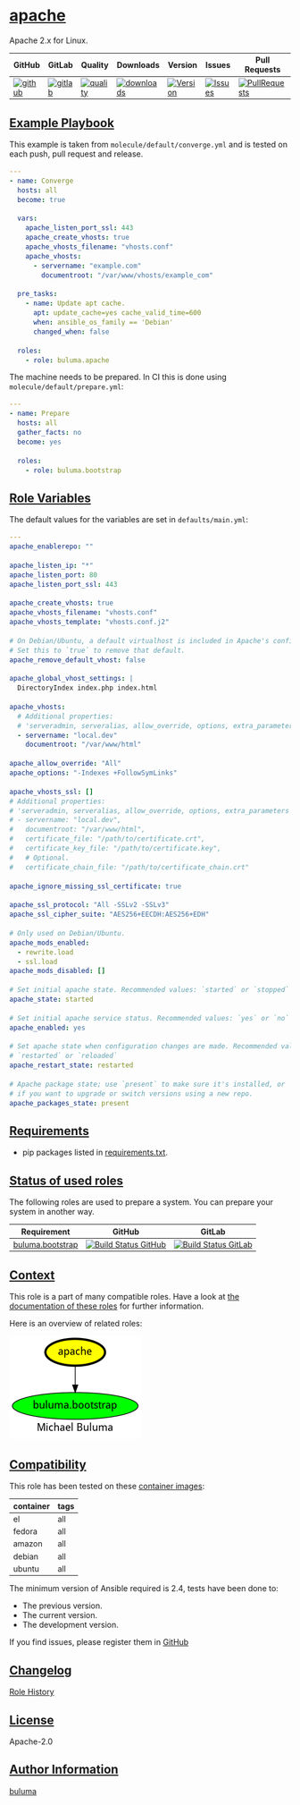 # [apache](#apache)

Apache 2.x for Linux.

|GitHub|GitLab|Quality|Downloads|Version|Issues|Pull Requests|
|------|------|-------|---------|-------|------|-------------|
|[![github](https://github.com/buluma/ansible-role-apache/workflows/Ansible%20Molecule/badge.svg)](https://github.com/buluma/ansible-role-apache/actions)|[![gitlab](https://gitlab.com/buluma/ansible-role-apache/badges/master/pipeline.svg)](https://gitlab.com/buluma/ansible-role-apache)|[![quality](https://img.shields.io/ansible/quality/54595)](https://galaxy.ansible.com/buluma/apache)|[![downloads](https://img.shields.io/ansible/role/d/54595)](https://galaxy.ansible.com/buluma/apache)|[![Version](https://img.shields.io/github/release/buluma/ansible-role-apache.svg)](https://github.com/buluma/ansible-role-apache/releases/)|[![Issues](https://img.shields.io/github/issues/buluma/ansible-role-apache.svg)](https://github.com/buluma/ansible-role-apache/issues/)|[![PullRequests](https://img.shields.io/github/issues-pr-closed-raw/buluma/ansible-role-apache.svg)](https://github.com/buluma/ansible-role-apache/pulls/)|

## [Example Playbook](#example-playbook)

This example is taken from `molecule/default/converge.yml` and is tested on each push, pull request and release.
```yaml
---
- name: Converge
  hosts: all
  become: true

  vars:
    apache_listen_port_ssl: 443
    apache_create_vhosts: true
    apache_vhosts_filename: "vhosts.conf"
    apache_vhosts:
      - servername: "example.com"
        documentroot: "/var/www/vhosts/example_com"

  pre_tasks:
    - name: Update apt cache.
      apt: update_cache=yes cache_valid_time=600
      when: ansible_os_family == 'Debian'
      changed_when: false

  roles:
    - role: buluma.apache
```

The machine needs to be prepared. In CI this is done using `molecule/default/prepare.yml`:
```yaml
---
- name: Prepare
  hosts: all
  gather_facts: no
  become: yes

  roles:
    - role: buluma.bootstrap
```


## [Role Variables](#role-variables)

The default values for the variables are set in `defaults/main.yml`:
```yaml
---
apache_enablerepo: ""

apache_listen_ip: "*"
apache_listen_port: 80
apache_listen_port_ssl: 443

apache_create_vhosts: true
apache_vhosts_filename: "vhosts.conf"
apache_vhosts_template: "vhosts.conf.j2"

# On Debian/Ubuntu, a default virtualhost is included in Apache's configuration.
# Set this to `true` to remove that default.
apache_remove_default_vhost: false

apache_global_vhost_settings: |
  DirectoryIndex index.php index.html

apache_vhosts:
  # Additional properties:
  # 'serveradmin, serveralias, allow_override, options, extra_parameters'.
  - servername: "local.dev"
    documentroot: "/var/www/html"

apache_allow_override: "All"
apache_options: "-Indexes +FollowSymLinks"

apache_vhosts_ssl: []
# Additional properties:
# 'serveradmin, serveralias, allow_override, options, extra_parameters'.
# - servername: "local.dev",
#   documentroot: "/var/www/html",
#   certificate_file: "/path/to/certificate.crt",
#   certificate_key_file: "/path/to/certificate.key",
#   # Optional.
#   certificate_chain_file: "/path/to/certificate_chain.crt"

apache_ignore_missing_ssl_certificate: true

apache_ssl_protocol: "All -SSLv2 -SSLv3"
apache_ssl_cipher_suite: "AES256+EECDH:AES256+EDH"

# Only used on Debian/Ubuntu.
apache_mods_enabled:
  - rewrite.load
  - ssl.load
apache_mods_disabled: []

# Set initial apache state. Recommended values: `started` or `stopped`
apache_state: started

# Set initial apache service status. Recommended values: `yes` or `no`
apache_enabled: yes

# Set apache state when configuration changes are made. Recommended values:
# `restarted` or `reloaded`
apache_restart_state: restarted

# Apache package state; use `present` to make sure it's installed, or `latest`
# if you want to upgrade or switch versions using a new repo.
apache_packages_state: present
```

## [Requirements](#requirements)

- pip packages listed in [requirements.txt](https://github.com/buluma/ansible-role-apache/blob/main/requirements.txt).

## [Status of used roles](#status-of-requirements)

The following roles are used to prepare a system. You can prepare your system in another way.

| Requirement | GitHub | GitLab |
|-------------|--------|--------|
|[buluma.bootstrap](https://galaxy.ansible.com/buluma/bootstrap)|[![Build Status GitHub](https://github.com/buluma/ansible-role-bootstrap/workflows/Ansible%20Molecule/badge.svg)](https://github.com/buluma/ansible-role-bootstrap/actions)|[![Build Status GitLab ](https://gitlab.com/buluma/ansible-role-bootstrap/badges/master/pipeline.svg)](https://gitlab.com/buluma/ansible-role-bootstrap)|

## [Context](#context)

This role is a part of many compatible roles. Have a look at [the documentation of these roles](https://buluma.github.io/) for further information.

Here is an overview of related roles:

![dependencies](https://raw.githubusercontent.com/buluma/ansible-role-apache/png/requirements.png "Dependencies")

## [Compatibility](#compatibility)

This role has been tested on these [container images](https://hub.docker.com/u/buluma):

|container|tags|
|---------|----|
|el|all|
|fedora|all|
|amazon|all|
|debian|all|
|ubuntu|all|

The minimum version of Ansible required is 2.4, tests have been done to:

- The previous version.
- The current version.
- The development version.



If you find issues, please register them in [GitHub](https://github.com/buluma/ansible-role-apache/issues)

## [Changelog](#changelog)

[Role History](https://github.com/buluma/ansible-role-apache/blob/master/CHANGELOG.md)

## [License](#license)

Apache-2.0

## [Author Information](#author-information)

[buluma](https://buluma.github.io/)
